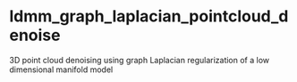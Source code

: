 # ldmm_graph_laplacian_pointcloud_denoise
3D point cloud denoising using graph Laplacian regularization of a low dimensional manifold model
